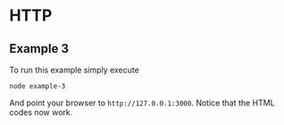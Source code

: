 
# HTTP

## Example 3

To run this example simply execute

    node example-3

And point your browser to `http://127.0.0.1:3000`. Notice that the 
HTML codes now work.
